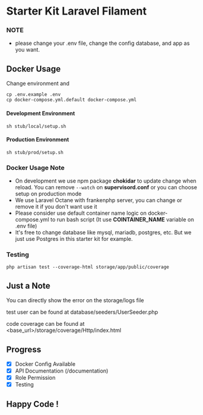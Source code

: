 # Starter Kit Laravel Filament

### NOTE
- please change your .env file, change the config database, and app as you want.

## Docker Usage

Change environment and 
```
cp .env.example .env
cp docker-compose.yml.default docker-compose.yml
```

#### Development Environment
```
sh stub/local/setup.sh
```

#### Production Environment
```
sh stub/prod/setup.sh
```

### Docker Usage Note
- On development we use npm package **chokidar** to update change when reload. You can remove `--watch` on **supervisord.conf** or you can choose setup on production mode
- We use Laravel Octane with frankenphp server, you can change or remove it if you don't want use it
- Please consider use default container name logic on docker-compose.yml to run bash script (It use **COINTAINER_NAME** variable on .env file)
- It's free to change database like mysql, mariadb, postgres, etc. But we just use Postgres in this starter kit for example.

### Testing

```
php artisan test --coverage-html storage/app/public/coverage
```

## Just a Note

You can directly show the error on the storage/logs file

test user can be found at database/seeders/UserSeeder.php 

code coverage can be found at <base_url>/storage/coverage/Http/index.html

## Progress
- [x] Docker Config Available
- [x] API Documentation (/documentation)
- [x] Role Permission
- [x] Testing

## Happy Code !
